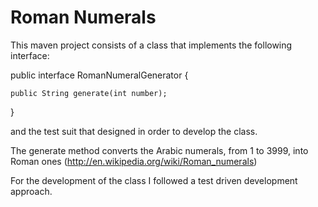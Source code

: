 Roman Numerals
===============

This maven project consists of a class that implements
the following interface:

public interface RomanNumeralGenerator {

    public String generate(int number);

}

and the test suit that designed in order to develop the class.

The generate method converts the Arabic numerals, from 1 to 3999, 
into Roman ones (http://en.wikipedia.org/wiki/Roman_numerals)

For the development of the class I followed a test driven development 
approach.